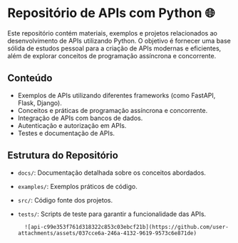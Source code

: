 # Repositório de APIs com Python 🌐

Este repositório contém materiais, exemplos e projetos relacionados ao desenvolvimento de APIs utilizando Python. O objetivo é fornecer uma base sólida de estudos pessoal para a criação de APIs modernas e eficientes, além de explorar conceitos de programação assíncrona e concorrente.

## Conteúdo

- Exemplos de APIs utilizando diferentes frameworks (como FastAPI, Flask, Django).
- Conceitos e práticas de programação assíncrona e concorrente.
- Integração de APIs com bancos de dados.
- Autenticação e autorização em APIs.
- Testes e documentação de APIs.

## Estrutura do Repositório

- `docs/`: Documentação detalhada sobre os conceitos abordados.
- `examples/`: Exemplos práticos de código.
- `src/`: Código fonte dos projetos.
- `tests/`: Scripts de teste para garantir a funcionalidade das APIs.



        ![api-c99e353f761d318322c853c03ebcf21b](https://github.com/user-attachments/assets/037cce6a-246a-4132-9619-9573c6e871de)
